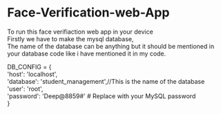 # Face-Verification-web-App
To run this face verifiaction web app in your device
<br>
Firstly we have to make the mysql database,
<br>
The name of the database can be anything but it should be mentioned in your database code like
i have mentioned it in my code.

DB_CONFIG = {
<br>
    'host': 'localhost',
<br>
    'database': 'student_management',//This is the name of the database
<br>
    'user': 'root',
<br>
    'password': 'Deep@8859#'  # Replace with your MySQL password
<br>
}

